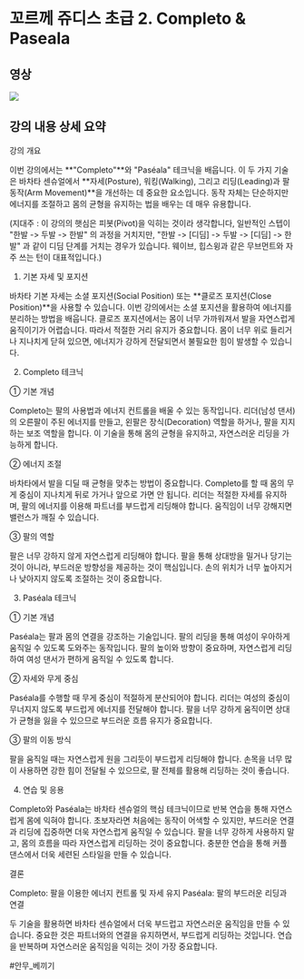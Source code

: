 <h1>꼬르께 쥬디스 초급 2. Completo & Paseala</h1>

<h2>영상</h2>

[![](https://drive.google.com/thumbnail?id=188fWPMokbNSerVVh_LaLRfDwI1gpttkV)](https://drive.google.com/file/d/188fWPMokbNSerVVh_LaLRfDwI1gpttkV/preview)


<h2>강의 내용 상세 요약</h2>

강의 개요

이번 강의에서는 **"Completo"**와 "Paséala" 테크닉을 배웁니다.
이 두 가지 기술은 바차타 센슈얼에서 **자세(Posture), 워킹(Walking), 그리고 리딩(Leading)과 팔 동작(Arm Movement)**을 개선하는 데 중요한 요소입니다.
동작 자체는 단순하지만 에너지를 조절하고 몸의 균형을 유지하는 법을 배우는 데 매우 유용합니다.

(지대주 : 이 강의의 햇심은 피봇(Pivot)을 익히는 것이라 생각합니다,
일반적인 스텝이 "한발 -> 두발 -> 한발" 의 과정을 거치지만,
"한발 -> [디딤] -> 두발 -> [디딤] -> 한발" 과 같이 디딤 단계를 거치는 경우가 있습니다.
웨이브, 힙스윙과 같은 무브먼트와 자주 쓰는 턴이 대표적입니다.)

1. 기본 자세 및 포지션

바차타 기본 자세는 소셜 포지션(Social Position) 또는 **클로즈 포지션(Close Position)**을 사용할 수 있습니다.
이번 강의에서는 소셜 포지션을 활용하여 에너지를 분리하는 방법을 배웁니다.
클로즈 포지션에서는 몸이 너무 가까워져서 발을 자연스럽게 움직이기가 어렵습니다.
따라서 적절한 거리 유지가 중요합니다.
몸이 너무 위로 들리거나 지나치게 닫혀 있으면, 에너지가 강하게 전달되면서 불필요한 힘이 발생할 수 있습니다.

2. Completo 테크닉

① 기본 개념

Completo는 팔의 사용법과 에너지 컨트롤을 배울 수 있는 동작입니다.
리더(남성 댄서)의 오른팔이 주된 에너지를 만들고, 왼팔은 장식(Decoration) 역할을 하거나, 팔을 지지하는 보조 역할을 합니다.
이 기술을 통해 몸의 균형을 유지하고, 자연스러운 리딩을 가능하게 합니다.

② 에너지 조절

바차타에서 발을 디딜 때 균형을 맞추는 방법이 중요합니다.
Completo를 할 때 몸의 무게 중심이 지나치게 뒤로 가거나 앞으로 가면 안 됩니다.
리더는 적절한 자세를 유지하며, 팔의 에너지를 이용해 파트너를 부드럽게 리딩해야 합니다.
움직임이 너무 강해지면 밸런스가 깨질 수 있습니다.

③ 팔의 역할

팔은 너무 강하지 않게 자연스럽게 리딩해야 합니다.
팔을 통해 상대방을 밀거나 당기는 것이 아니라, 부드러운 방향성을 제공하는 것이 핵심입니다.
손의 위치가 너무 높아지거나 낮아지지 않도록 조절하는 것이 중요합니다.

3. Paséala 테크닉

① 기본 개념

Paséala는 팔과 몸의 연결을 강조하는 기술입니다.
팔의 리딩을 통해 여성이 우아하게 움직일 수 있도록 도와주는 동작입니다.
팔의 높이와 방향이 중요하며, 자연스럽게 리딩하여 여성 댄서가 편하게 움직일 수 있도록 합니다.

② 자세와 무게 중심

Paséala를 수행할 때 무게 중심이 적절하게 분산되어야 합니다.
리더는 여성의 중심이 무너지지 않도록 부드럽게 에너지를 전달해야 합니다.
팔을 너무 강하게 움직이면 상대가 균형을 잃을 수 있으므로 부드러운 흐름 유지가 중요합니다.

③ 팔의 이동 방식

팔을 움직일 때는 자연스럽게 원을 그리듯이 부드럽게 리딩해야 합니다.
손목을 너무 많이 사용하면 강한 힘이 전달될 수 있으므로, 팔 전체를 활용해 리딩하는 것이 좋습니다.

4. 연습 및 응용

Completo와 Paséala는 바차타 센슈얼의 핵심 테크닉이므로 반복 연습을 통해 자연스럽게 몸에 익혀야 합니다.
초보자라면 처음에는 동작이 어색할 수 있지만, 부드러운 연결과 리딩에 집중하면 더욱 자연스럽게 움직일 수 있습니다.
팔을 너무 강하게 사용하지 말고, 몸의 흐름을 따라 자연스럽게 리딩하는 것이 중요합니다.
충분한 연습을 통해 커플 댄스에서 더욱 세련된 스타일을 만들 수 있습니다.

결론

Completo: 팔을 이용한 에너지 컨트롤 및 자세 유지
Paséala: 팔의 부드러운 리딩과 연결

두 기술을 활용하면 바차타 센슈얼에서 더욱 부드럽고 자연스러운 움직임을 만들 수 있습니다.
중요한 것은 파트너와의 연결을 유지하면서, 부드럽게 리딩하는 것입니다.
연습을 반복하며 자연스러운 움직임을 익히는 것이 가장 중요합니다.

 #안무_베끼기 
